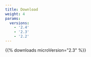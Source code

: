```yaml
---
title: Download
weight: 4
params:
  versions:
    - '2.4'
    - '2.3'
    - '2.2'
---
```


{{% downloads microVersion="2.3" %}}
